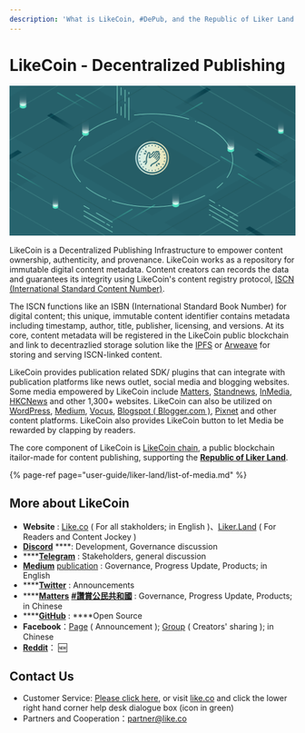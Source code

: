 ```yaml
---
description: 'What is LikeCoin, #DePub, and the Republic of Liker Land'
---
```


# LikeCoin - Decentralized Publishing

![](.gitbook/assets/image.png)

LikeCoin is a Decentralized Publishing Infrastructure to empower content ownership, authenticity, and provenance. LikeCoin works as a repository for immutable digital content metadata. Content creators can records the data and guarantees its integrity using LikeCoin's content registry protocol, [ISCN \(International Standard Content Number\)](https://iscn.io/).

The ISCN functions like an ISBN \(International Standard Book Number\) for digital content; this unique, immutable content identifier contains metadata including timestamp, author, title, publisher, licensing, and versions. At its core, content metadata will be registered in the LikeCoin public blockchain and link to decentrazlied storage solution like the [IPFS](https://medium.com/@ipfs) or [Arweave](https://arweave.medium.com/) for storing and serving ISCN-linked content.

LikeCoin provides publication related SDK/ plugins that can integrate with publication platforms like news outlet, social media and blogging websites.  Some media empowered by LikeCoin include [Matters](https://matters.news/), [Standnews](https://www.thestandnews.com/), [InMedia](https://www.inmediahk.net/), [HKCNews](https://www.hkcnews.com/) and other 1,300+ websites. LikeCoin can also be utilized on [WordPress](https://wordpress.org/plugins/likecoin/), [Medium](https://medium.com), [Vocus](https://vocus.cc/), [Blogspot \( Blogger.com \)](https://www.blogger.com/dashboard/reading), [Pixnet](https://appmarket.pixnet.tw/#!/addon/1331) and other content platforms. LikeCoin also provides LikeCoin button to let Media be rewarded by clapping by readers.

The core component of LikeCoin is [LikeCoin chain](https://likecoin.bigdipper.live/), a public blockchain itailor-made for content publishing, supporting the [**Republic of Liker Land**](https://liker.land/getapp).

{% page-ref page="user-guide/liker-land/list-of-media.md" %}

## More about LikeCoin

* **Website** : [Like.co](https://like.co) \( For all stakholders; in English \)、[Liker.Land](https://liker.land) \( For Readers and Content Jockey \) 
* [**Discord**](https://discord.com/invite/W4DQ6peZZZ) ****: Development, Governance discussion
* \*\*\*\*[**Telegram**](https://t.me/likecoin) : Stakeholders, general discussion
* [**Medium**](https://medium.com/likecoin) [publication](https://medium.com/likecoin) : Governance, Progress Update, Products; in English
* \*\*\*\*[**Twitter**](https://twitter.com/likecoin) : Announcements
* \*\*\*\*[**Matters**](https://matters.news/tags/VGFnOjgwOTQ) [**\#讚賞公民共和國**](https://matters.news/tags/VGFnOjgwOTQ) : Governance, Progress Update, Products; in Chinese
* \*\*\*\*[**GitHub**](https://github.com/likecoin) : ****Open Source
* **Facebook**：[Page](https://www.facebook.com/Liker.Land/) \( Announcement \); [Group](https://www.facebook.com/groups/likecoin) \( Creators' sharing \); in Chinese
* [**Reddit**](https://www.reddit.com/r/LikeCoin/)： 🆕 

## Contact Us

* Customer Service: [Please click here](https://go.crisp.chat/chat/embed/?website_id=5c009125-5863-4059-ba65-43f177ca33f7), or visit [like.co](https://like.co/) and click the lower right hand corner help desk dialogue box \(icon in green\)
* Partners and Cooperation：[partner@like.co](mailto:partner@like.co)

